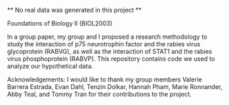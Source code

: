 ** No real data was generated in this project **

Foundations of Biology II (BIOL2003)

In a group paper, my group and I proposed a research methodology to study the interaction of p75 neurotrophin factor and the rabies virus glycoprotein (RABVG), 
as well as the interaction of STAT1 and the rabies virus phosphoprotein (RABVP). This repository contains code we used to analyze our hypothetical data.

Acknowledgements: I would like to thank my group members Valerie Barrera Estrada, Evan Dahl, Tenzin Dolkar, Hannah Pham, Marie Ronnander, Abby Teal, and Tommy Tran
for their contributions to the project.
